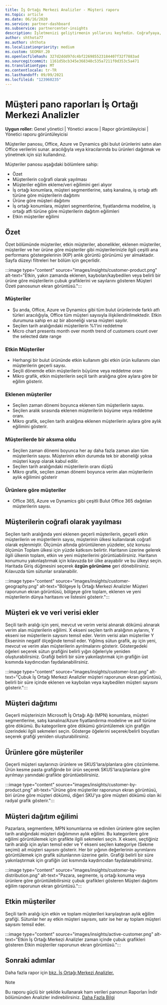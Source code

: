 ```yaml
---
title: İş Ortağı Merkezi Analizler - Müşteri raporu
ms.topic: article
ms.date: 06/16/2020
ms.service: partner-dashboard
ms.subservice: partnercenter-insights
description: İşletmenizi geliştirmenin yollarını keşfedin. Coğrafyaya, ürüne ve diğer özniteliklere göre belirli müşteri eğilimlerinizi görme.
author: shthota77
ms.author: shthota
ms.localizationpriority: medium
ms.custom: SEOMAY.20
ms.openlocfilehash: 327d2ddd97dc4bf226985523184407f32f7883ad
ms.sourcegitcommit: 1161d5bcb345e368348c535a7211f0d353c5a471
ms.translationtype: MT
ms.contentlocale: tr-TR
ms.lasthandoff: 09/09/2021
ms.locfileid: "123960235"
---
```

# <a name="customers-dashboard-reports-from-partner-center-insights"></a>Müşteri pano raporları İş Ortağı Merkezi Analizler

**Uygun roller:** Genel yönetici | Yönetici aracısı | Rapor görüntüleyicisi | Yönetici raporu görüntüleyicisi

Müşteriler panosu, Office, Azure ve Dynamics gibi bulut ürünlerini satın alan Office verilerini sunar. aracılığıyla veya kiracılarında bu ürünleri dağıtmak ve yönetmek için sizi kullandınız. 
 
Müşteriler panosu aşağıdaki bölümlere sahip: 

- Özet  
- Müşterilerin coğrafi olarak yayılması 
- Müşteriler eğilim ekleme/veri eğilimini geri alıyor 
- İş ortağı konumlara, müşteri segmentlerine, satış kanalına, iş ortağı atfı türüne göre müşterilerin dağıtımı 
- Ürüne göre müşteri dağıtımı 
- İş ortağı konumlara, müşteri segmentlerine, fiyatlandırma modeline, iş ortağı atfı türüne göre müşterilerin dağıtım eğilimleri 
- Etkin müşteriler eğilimi 

## <a name="summary"></a>Özet

Özet bölümünde müşteriler, etkin müşteriler, abonelikler, eklenen müşteriler, müşteriler ve her ürüne göre müşteriler gibi müşterilerinizle ilgili çeşitli ana performans göstergelerinin (KIP) anlık görüntü görünümü yer almaktadır. Sayfa düzeyi filtreleri her bölüm için geçerlidir.

:::image type="content" source="images/insights/customer-product.png" alt-text="Etkin, yakın zamanda eklenen, kaybolan/kaybedilen veya belirli bir ürüne göre müşterilerin çubuk grafiklerini ve sayılarını gösteren Müşteri Özeti panosunun ekran görüntüsü.":::

### <a name="customers"></a>Müşteriler

- Şu anda, Office, Azure ve Dynamics gibi tüm bulut ürünlerinde farklı atfı türleri aracılığıyla, Office tüm müşteri sayısıyla ilişkilendirilmektedir. Etkin durumuna sahip en az bir aboneliği varsa müşteri sayılır.  
- Seçilen tarih aralığındaki müşterilerin %1'ini reddetme 
- Micro chart presents month over month trend of customers count over the selected date range

### <a name="active-customers"></a>Etkin Müşteriler

- Herhangi bir bulut ürününde etkin kullanım gibi etkin ürün kullanımı olan müşterilerin geçerli sayısı.
- Seçili dönemde etkin müşterilerin büyüme veya reddetme oranı
- Mikro grafik, etkin müşterilerin seçili tarih aralığına göre aylara göre bir eğilim gösterir.

### <a name="customers-added"></a>Eklenen müşteriler

- Seçilen zaman dönemi boyunca eklenen tüm müşterilerin sayısı.
- Seçilen aralık sırasında eklenen müşterilerin büyüme veya reddetme oranı.
- Mikro grafik, seçilen tarih aralığına eklenen müşterilerin aylara göre aylık eğilimini gösterir.

### <a name="customers-churned"></a>Müşterilerde bir aksıma oldu
- Seçilen zaman dönemi boyunca her ay daha fazla zaman alan tüm müşterilerin sayısı. Müşterinin etkin durumda tek bir aboneliği yoksa müşteri kayıp olarak kabul edilir. 
- Seçilen tarih aralığındaki müşterilerin oranı düştü 
- Mikro grafik, seçilen zaman dönemi boyunca verim alan müşterilerin aylık eğilimini gösterir 
 
### <a name="customers-by-products"></a>Ürünlere göre müşteriler

- Office 365, Azure ve Dynamics gibi çeşitli Bulut Office 365 dağıtılan müşterilerin sayısı.  

## <a name="geographical-spread-of-your-customers"></a>Müşterilerin coğrafi olarak yayılması

Seçilen tarih aralığında yeni eklenen geçerli müşterilerin, geçerli etkin müşterilerin ve müşterilerin sayısı, müşterinin ülkesi kullanılarak coğrafi olarak eşlenmiştir. Ölçümün altında görüntülenen yüzdeler, söz konusu ölçümün Toplam ülkesi için yüzde katkısını belirtir. Haritanın üzerine gelerek ilgili ülkenin toplam, etkin ve yeni müşterilerini görüntüabilirsiniz. Haritanın konumunu yakınlaştırmak için kılavuzda bir ülke arayabilir ve bu ülkeyi seçin. Haritada Giriş düğmesini seçerek **özgün görünüme** geri dönebilirsiniz. Kılavuzda tüm sütunlar sıralanabilir.  

:::image type="content" source="images/insights/customer-geography.png" alt-text="Bölgeye İş Ortağı Merkezi Analizler Müşteri raporunun ekran görüntüsü, bölgeye göre toplam, eklenen ve yeni müşterilerin dünya haritasını ve listesini gösterir.":::

## <a name="customer-adds-and-churns"></a>Müşteri ek ve veri verisi ekler

Seçili tarih aralığı için yeni, mevcut ve verim verisi alınarak dökümü alınarak verim alan müşterilerin eğilimi. X ekseni seçilen tarih aralığının aylarını, Y ekseni ise müşterilerin sayısını temsil eder. Verim verisi alan müşteriler Y Ekseninin negatif ölçeğinde temsil eder. Yığılmış sütun grafik, ay için yeni, mevcut ve verim alan müşterilerin ayrılmalarını gösterir. Göstergedeki öğeleri seçerek sütun grafiğini belirli yığın öğeleriyle yeniden oluşturabilirsiniz. Grafiği belirli bir süre yakınlaştırmak için grafiğin üst kısmında kaydırıcıdan faydalanabilirsiniz. 

:::image type="content" source="images/insights/customer-lost.png" alt-text="Çubuk İş Ortağı Merkezi Analizler müşteri raporunun ekran görüntüsü, belirli bir süre içinde eklenen ve kaybolan veya kaybedilen müşteri sayısını gösterir.":::

## <a name="customer-distribution"></a>Müşteri dağıtımı

Geçerli müşterinizin Microsoft İş Ortağı Ağı (MPN) konumlara, müşteri segmentlerine, satış kanalına/Azure fiyatlandırma modeline ve asif türüne göre dökümü. Bu kategorilere göre dökümü görüntülemek için grafiğin üzerindeki ilgili sekmeleri seçin. Gösterge öğelerini seçerek/belirli boyutları seçerek grafiği yeniden oluşturabilirsiniz. 

## <a name="customers-by-products"></a>Ürünlere göre müşteriler

Geçerli müşteri saylarınızı ürünlere ve SKUS'lara/planlara göre çözümleme. Ürün kesme pasta grafiğinde bir ürün seçerek SKUS'lara/planlara göre ayrılmayı yanındaki grafikte görüntüebilirsiniz.

:::image type="content" source="images/insights/customer-by-product.png" alt-text="Ürüne göre müşteriler raporunun ekran görüntüsü, biri ürüne göre müşteri dökümü, diğeri SKU'ya göre müşteri dökümü olan iki radyal grafik gösterir.":::

## <a name="customer-distribution-trend"></a>Müşteri dağıtım eğilimi 

Pazarlara, segmentlere, MPN konumlarına ve edinilen ürünlere göre seçilen tarih aralığındaki müşteri dağılımının aylık eğilimi. Bu kategorilere göre eğilimi görüntülemek için grafikte ilgili sekmeleri seçin. X ekseni, seçtiğiniz tarih aralığı için ayları temsil eder ve Y ekseni seçilen kategoriye (Sekme seçimi) ait müşteri sayısını gösterir. Her bir yığının değerlerinin ayrımlarını görüntülemek için grafik sütunlarının üzerine gelin. Grafiği belirli bir süre yakınlaştırmak için grafiğin üst kısmında kaydırıcıdan faydalanabilirsiniz.   

:::image type="content" source="images/insights/customer-by-distribution.png" alt-text="Pazara, segmente, iş ortağı konuma veya ürünlere göre görüntülebilirsiniz çubuk grafikleri gösteren Müşteri dağıtımı eğilim raporunun ekran görüntüsü.":::

## <a name="active-customers"></a>Etkin müşteriler

Seçili tarih aralığı için etkin ve toplam müşterileri karşılaştıran aylık eğilim grafiği. Sütunlar her ay etkin müşteri sayısını, satır ise her ay toplam müşteri sayısını temsil eder. 

:::image type="content" source="images/insights/active-customer.png" alt-text="Etkin İş Ortağı Merkezi Analizler zaman içinde çubuk grafikleri gösteren Etkin müşteriler raporunun ekran görüntüsü.":::

## <a name="next-steps"></a>Sonraki adımlar

Daha fazla rapor için [bkz. İş Ortağı Merkezi Analizler.](partner-center-insights.md)

>[!NOTE]
> Bu raporu güçlü bir şekilde kullanarak ham verileri panonun Raporları İndir bölümünden Analizler indirebilirsiniz. [Daha Fazla Bilgi](insights-download-reports.md) 
